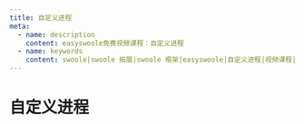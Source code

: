 ```yaml
---
title: 自定义进程
meta:
  - name: description
    content: easyswoole免费视频课程：自定义进程
  - name: keywords
    content: swoole|swoole 拓展|swoole 框架|easyswoole|自定义进程|视频课程|免费教程
---
```

# 自定义进程
<script type="text/javascript" src="/Js/Ckplayer/ckplayer.js"></script>
<div class="video" style="width: 50rem;height: 30rem;"></div>
<script type="text/javascript">
    var videoObject = {
    		container: '.video',
    		variable: 'player',
    		video:'http://video-oss.easyswoole.com/%E5%85%A5%E9%97%A8%E6%95%99%E7%A8%8B1/%E8%87%AA%E5%AE%9A%E4%B9%89%E8%BF%9B%E7%A8%8B.mp4'
    	};
    var player=new ckplayer(videoObject);
</script>

